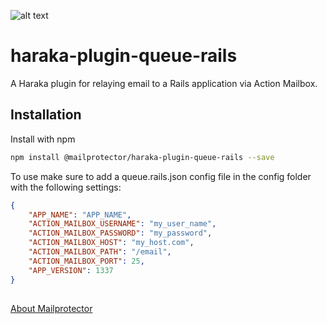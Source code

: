 

![alt text](https://en.gravatar.com/userimage/466950/319008f37c749fae53ef6a7b071afa83.png)

# haraka-plugin-queue-rails
A Haraka plugin for relaying email to a Rails application via Action Mailbox.

## Installation

Install with npm
```bash
npm install @mailprotector/haraka-plugin-queue-rails --save
```

To use make sure to add a queue.rails.json config file in the config folder with the following settings:
```json
{
	"APP_NAME": "APP_NAME",
	"ACTION_MAILBOX_USERNAME": "my_user_name",
    "ACTION_MAILBOX_PASSWORD": "my_password",
    "ACTION_MAILBOX_HOST": "my_host.com",
    "ACTION_MAILBOX_PATH": "/email",
    "ACTION_MAILBOX_PORT": 25,
    "APP_VERSION": 1337
}
```


##

[About Mailprotector](https://mailprotector.com/about-mailprotector)
